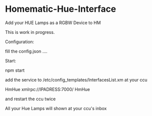 # Homematic-Hue-Interface
Add your HUE Lamps as a RGBW Device to HM


This is work in progress.

Configuration:

fill the config.json ....


Start:

npm start



add the service to /etc/config_templates/InterfacesList.xm  at your ccu


 <ipc>
    <name>HmHue</name>
    <url>xmlrpc://IPADRESS:7000/</url>
    <info>HmHue</info>
 </ipc>
  
  
and restart the ccu twice


All your Hue Lamps will shown at your ccu's inbox